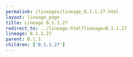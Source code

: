 ```yaml
---
permalink: /lineages/lineage_B.1.1.27.html
layout: lineage_page
title: Lineage B.1.1.27
redirect_to: ../lineage.html?lineage=B.1.1.27
lineage: B.1.1.27
parent: B.1.1
children: ['B.1.1.27']
---
```

